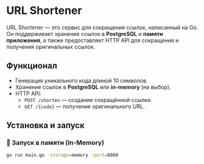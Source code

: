 
# URL Shortener

URL Shortener — это сервис для сокращения ссылок, написанный на Go.  
Он поддерживает хранение ссылок в **PostgreSQL** и **памяти приложения**, а также предоставляет HTTP API для сокращения и получения оригинальных ссылок.

## Функционал
- Генерация уникального кода длиной 10 символов.
- Хранение ссылок в **PostgreSQL** или **in-memory** (на выбор).
- HTTP API:
  - `POST /shorten` — создание сокращённой ссылки.
  - `GET /{code}` — получение оригинального URL.

## Установка и запуск

### 🔹 Запуск в памяти (In-Memory)
```sh
go run main.go -storage=memory -port=8080
